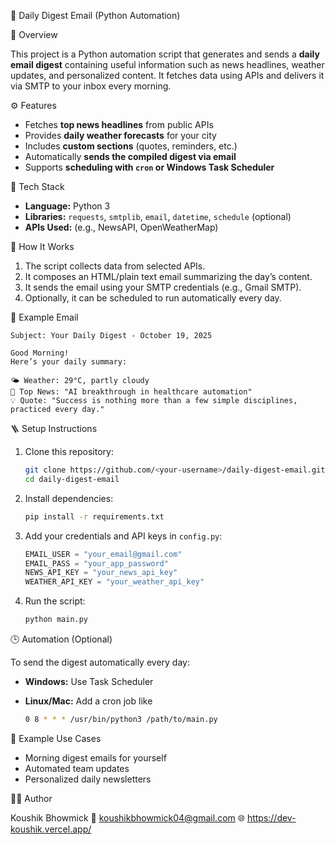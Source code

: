 📰 Daily Digest Email (Python Automation)

📖 Overview

This project is a Python automation script that generates and sends a **daily email digest** containing useful information such as news headlines, weather updates, and personalized content. It fetches data using APIs and delivers it via SMTP to your inbox every morning.

⚙️ Features

* Fetches **top news headlines** from public APIs
* Provides **daily weather forecasts** for your city
* Includes **custom sections** (quotes, reminders, etc.)
* Automatically **sends the compiled digest via email**
* Supports **scheduling with `cron` or Windows Task Scheduler**

🧩 Tech Stack

* **Language:** Python 3
* **Libraries:** `requests`, `smtplib`, `email`, `datetime`, `schedule` (optional)
* **APIs Used:** (e.g., NewsAPI, OpenWeatherMap)
  
🚀 How It Works

1. The script collects data from selected APIs.
2. It composes an HTML/plain text email summarizing the day’s content.
3. It sends the email using your SMTP credentials (e.g., Gmail SMTP).
4. Optionally, it can be scheduled to run automatically every day.

 🧠 Example Email

```
Subject: Your Daily Digest - October 19, 2025

Good Morning!
Here’s your daily summary:

🌤 Weather: 29°C, partly cloudy
📰 Top News: "AI breakthrough in healthcare automation"
💡 Quote: "Success is nothing more than a few simple disciplines, practiced every day."
```

🪜 Setup Instructions

1. Clone this repository:

   ```bash
   git clone https://github.com/<your-username>/daily-digest-email.git
   cd daily-digest-email
   ```
2. Install dependencies:

   ```bash
   pip install -r requirements.txt
   ```
3. Add your credentials and API keys in `config.py`:

   ```python
   EMAIL_USER = "your_email@gmail.com"
   EMAIL_PASS = "your_app_password"
   NEWS_API_KEY = "your_news_api_key"
   WEATHER_API_KEY = "your_weather_api_key"
   ```
4. Run the script:

   ```bash
   python main.py
   ```

🕒 Automation (Optional)

To send the digest automatically every day:

* **Windows:** Use Task Scheduler
* **Linux/Mac:** Add a cron job like

  ```bash
  0 8 * * * /usr/bin/python3 /path/to/main.py
  ```
  
📧 Example Use Cases

* Morning digest emails for yourself
* Automated team updates
* Personalized daily newsletters

🧑‍💻 Author

Koushik Bhowmick
📧 koushikbhowmick04@gmail.com
🌐 https://dev-koushik.vercel.app/

